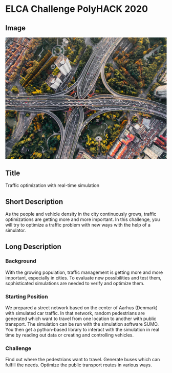 # ELCA Challenge PolyHACK 2020

## Image
![ELCA Challenge](challenge_header.png)

## Title
Traffic optimization with real-time simulation

## Short Description
As the people and vehicle density in the city continuously grows, traffic optimizations are getting more and more important.
In this challenge, you will try to optimize a traffic problem with new ways with the help of a simulator.

## Long Description

### Background
With the growing population, traffic management is getting more and more important, especially in cities. To evaluate new possibilities and test them, sophisticated simulations are needed to verify and optimize them.

### Starting Position
We prepared a street network based on the center of Aarhus (Denmark) with simulated car traffic.
In that network, random pedestrians are generated which want to travel from one location to another with public transport.
The simulation can be run with the simulation software SUMO.
You then get a python-based library to interact with the simulation in real time by reading out data or creating and controlling vehicles.

### Challenge
Find out where the pedestrians want to travel.
Generate buses which can fulfill the needs.
Optimize the public transport routes in various ways.
